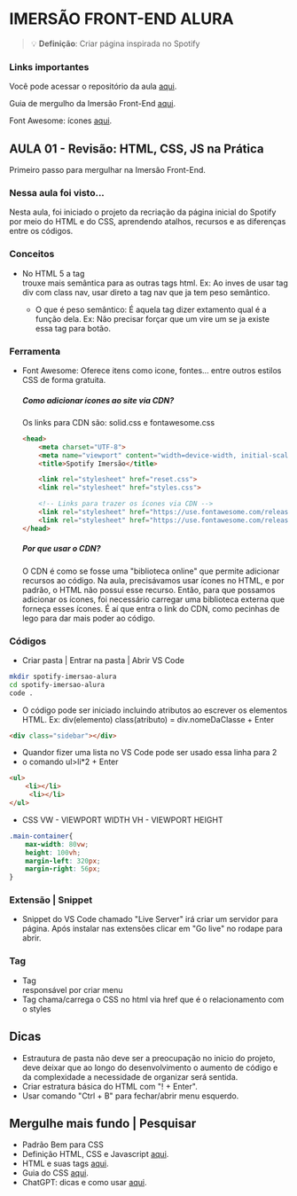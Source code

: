 # IMERSÃO FRONT-END ALURA

> 💡 **Definição**: Criar página inspirada no Spotify

### Links importantes

Você pode acessar o repositório da aula [aqui](https://github.com/guilhermeonrails/imersao-front/tree/aula_1).

Guia de mergulho da Imersão Front-End [aqui](https://grupoalura.notion.site/imersao-front-end-2).

Font Awesome: ícones [aqui](https://fontawesome.com/icons).

## AULA 01 - Revisão: HTML, CSS, JS na Prática

Primeiro passo para mergulhar na Imersão Front-End.

### Nessa aula foi visto...

Nesta aula, foi iniciado o projeto da recriação da página inicial do Spotify por meio do HTML e do CSS, aprendendo atalhos, recursos e as diferenças entre os códigos.

### Conceitos

- No HTML 5 a tag <nav></nave> trouxe mais semântica para as outras tags html. Ex: Ao inves de usar tag div com class nav, usar direto a tag nav que ja tem peso semântico. 
    - O que é peso semântico: É aquela tag dizer extamento qual é a função dela. Ex: Não precisar forçar que um <link> vire um <botao> se ja existe essa tag para botão.

### Ferramenta

- Font Awesome: Oferece itens como icone, fontes... entre outros estilos CSS de forma gratuita.
    ##### Como adicionar ícones ao site via CDN?
    Os links para CDN são: solid.css e fontawesome.css
    ```html
    <head>
        <meta charset="UTF-8">
        <meta name="viewport" content="width=device-width, initial-scale=1.0">
        <title>Spotify Imersão</title>

        <link rel="stylesheet" href="reset.css">
        <link rel="stylesheet" href="styles.css">

        <!-- Links para trazer os ícones via CDN -->
        <link rel="stylesheet" href="https://use.fontawesome.com/releases/v5.15.4/css/solid.css"/>
        <link rel="stylesheet" href="https://use.fontawesome.com/releases/v5.15.4/css/fontawesome.css"/>
    </head>
    ```
    ##### Por que usar o CDN?

    O CDN é como se fosse uma "biblioteca online" que permite adicionar recursos ao código. Na aula, precisávamos usar ícones no HTML, e por padrão, o HTML não possui esse recurso. Então, para que possamos adicionar os ícones, foi necessário carregar uma biblioteca externa que forneça esses ícones. É aí que entra o link do CDN, como pecinhas de lego para dar mais poder ao código.

### Códigos

- Criar pasta | Entrar na pasta | Abrir VS Code
```bash
mkdir spotify-imersao-alura
cd spotify-imersao-alura
code .
```
- O código pode ser iniciado incluindo atributos ao escrever os elementos HTML. Ex: div(elemento) class(atributo) = div.nomeDaClasse + Enter
```html
<div class="sidebar"></div>
```
- Quandor fizer uma lista no VS Code pode ser usado essa linha para 2 <li> o comando ul>li*2 + Enter
```html
<ul>
    <li></li>
     <li></li>
</ul>
```
- CSS
VW - VIEWPORT WIDTH
VH - VIEWPORT HEIGHT
```css
.main-container{
    max-width: 80vw; 
    height: 100vh;
    margin-left: 320px;
    margin-right: 56px;
}
```

### Extensão | Snippet

- Snippet do VS Code chamado "Live Server" irá criar um servidor para página. Após instalar nas extensões clicar em "Go live" no rodape para abrir.


### Tag

- Tag <nav></nave> responsável por criar menu
- Tag <link/> chama/carrega o CSS no html via href que é o relacionamento com o styles

## Dicas

- Estrautura de pasta não deve ser a preocupação no inicio do projeto, deve deixar que ao longo do desenvolvimento o aumento de código e da complexidade a necessidade de organizar será sentida.
- Criar estratura básica do HTML com "! + Enter".
- Usar comando "Ctrl + B" para fechar/abrir menu esquerdo.

## Mergulhe mais fundo | Pesquisar

- Padrão Bem para CSS
- Definição HTML, CSS e Javascript [aqui](https://www.alura.com.br/artigos/html-css-e-js-definicoes).
- HTML e suas tags [aqui](https://www.alura.com.br/artigos/o-que-e-html-suas-tags-parte-5-atributos-elementos).
- Guia do CSS [aqui](https://www.alura.com.br/artigos/css).
- ChatGPT: dicas e como usar [aqui](https://www.alura.com.br/artigos/chatgpt).
